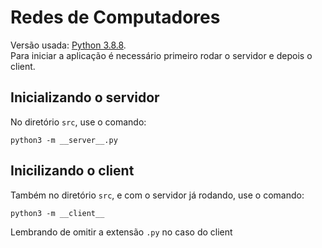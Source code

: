 # Redes de Computadores
Versão usada: [Python 3.8.8](https://www.python.org/downloads/release/python-388/).  
Para iniciar a aplicação é necessário primeiro rodar o servidor e depois o client.  
## Inicializando o servidor
No diretório ```src```, use o comando:
```
python3 -m __server__.py
```
## Inicilizando o client
Também no diretório ```src```, e com o servidor já rodando, use o comando:
```
python3 -m __client__
```
Lembrando de omitir a extensão ```.py``` no caso do client
